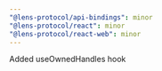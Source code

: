 ```yaml
---
"@lens-protocol/api-bindings": minor
"@lens-protocol/react": minor
"@lens-protocol/react-web": minor
---
```


Added useOwnedHandles hook
